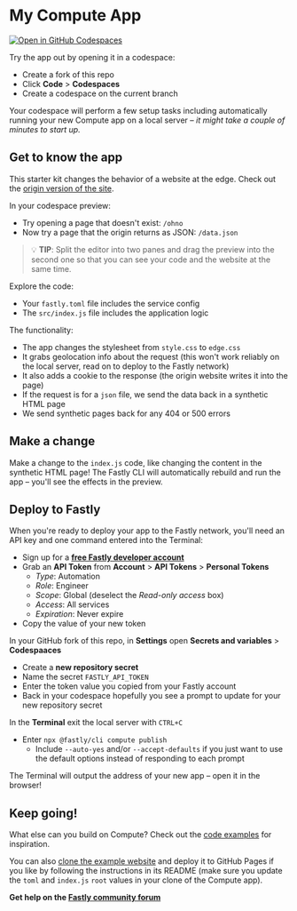 # My Compute App

[![Open in GitHub Codespaces](https://github.com/codespaces/badge.svg)](https://codespaces.new/SueSmith/my-compute-app)

Try the app out by opening it in a codespace: 

* Create a fork of this repo
* Click **Code** > **Codespaces**
* Create a codespace on the current branch

Your codespace will perform a few setup tasks including automatically running your new Compute app on a local server – _it might take a couple of minutes to start up._

## Get to know the app

This starter kit changes the behavior of a website at the edge. Check out the <a href="https://suesmith.github.io/" target="_blank">origin version of the site</a>.

In your codespace preview:

* Try opening a page that doesn't exist: `/ohno`
* Now try a page that the origin returns as JSON: `/data.json`

> 💡 **TIP**: Split the editor into two panes and drag the preview into the second one so that you can see your code and the website at the same time.

Explore the code:

* Your `fastly.toml` file includes the service config
* The `src/index.js` file includes the application logic

The functionality:

* The app changes the stylesheet from `style.css` to `edge.css`
* It grabs geolocation info about the request (this won't work reliably on the local server, read on to deploy to the Fastly network)
* It also adds a cookie to the response (the origin website writes it into the page)
* If the request is for a `json` file, we send the data back in a synthetic HTML page
* We send synthetic pages back for any 404 or 500 errors

## Make a change

Make a change to the `index.js` code, like changing the content in the synthetic HTML page! The Fastly CLI will automatically rebuild and run the app – you'll see the effects in the preview.

## Deploy to Fastly

When you're ready to deploy your app to the Fastly network, you'll need an API key and one command entered into the Terminal:

* Sign up for a <strong><a href="https://www.fastly.com/signup/" target="_blank">free Fastly developer account</a></strong>
* Grab an **API Token** from **Account** > **API Tokens** > **Personal Tokens**
  * _Type_: Automation
  * _Role_: Engineer
  * _Scope_: Global (deselect the _Read-only access_ box)
  * _Access_: All services
  * _Expiration_: Never expire
* Copy the value of your new token

In your GitHub fork of this repo, in **Settings** open **Secrets and variables** > **Codespaaces**

* Create a **new repository secret**
* Name the secret `FASTLY_API_TOKEN`
* Enter the token value you copied from your Fastly account
* Back in your codespace hopefully you see a prompt to update for your new repository secret

In the **Terminal** exit the local server with `CTRL+C`

* Enter `npx @fastly/cli compute publish`
  * Include `--auto-yes` and/or `--accept-defaults` if you just want to use the default options instead of responding to each prompt

The Terminal will output the address of your new app – open it in the browser!

## Keep going!

What else can you build on Compute? Check out the [code examples](https://www.fastly.com/documentation/solutions/examples/) for inspiration.

You can also [clone the example website](https://github.com/suesmith/suesmith.github.io) and deploy it to GitHub Pages if you like by following the instructions in its README (make sure you update the `toml` and `index.js` `root` values in your clone of the Compute app).

**Get help on the [Fastly community forum](https://community.fastly.com)**
